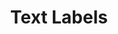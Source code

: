 ---
layout: default
title: Text Labels

slides:

  - content: |

      # Text Labels
      _Displaying text in your app_

    notes: |

      To create a GUI or Graphical User Interface, we can use a set of ready-made widgets which come with Python.

      These widgets can be combined in any layout to create a basic app.




  - content: |

      ## Create a new app called `label-demo.py`

      ```python
      import tkinter
      window = tkinter.Tk()

      window.title("Label Demo")
      window.geometry("300x300")

      window.mainloop()
      ```

      You should have an empty app called "Label Demo".
      {:.checkpoint}
    



  - content: |
      ## Creating a Label

      Create a label and add it to your window:

      ```python
      window.title("Label Demo")
      window.geometry("300x300")

      label = tkinter.Label(window)
      label.config(text="Hello")
      label.grid()

      window.mainloop()
      ```
      {: data-line="1-2, 8" }

      Your window should now contain a label "Hello"
      {:.checkpoint}

    notes: |

      Let's explore some widgets available to us, starting with a simple label.    


  
  - content: |

      ## Setting the Font

      ```python
      label = tkinter.Label(window)
      label.config(text="Hello")
      label.config(font=("ComicSans"))
      label.grid()
      ```
      {: data-line="1-2, 4" }

      Your text should now be in Comic Sans.
      {:.checkpoint}

  - content: |

      ## Setting the Font and Size

      ```python
      label = tkinter.Label(window)
      label.config(text="Hello")
      label.config(font=("ComicSans", 22))
      label.grid()
      ```
      {: data-line="1-2, 4" }

      Your text should now be in Comic Sans and size 22.
      {:.checkpoint}
  

  - content: |

      ## Setting Bold and Italics

      ```python
      label = tkinter.Label(window)
      label.config(text="Hello")
      label.config(font=("ComicSans", 22, "bold", "italic"))
      label.grid()
      ```
      {: data-line="1-2, 4" }

      Your text should now be bold and italic.
      {:.checkpoint}


  - content: |

      ## Changing the Text Colour
      

      ```python
      label = tkinter.Label(window)
      label.config(text="Hello")
      label.config(font=("ComicSans", 22, "bold", "italic"))
      label.config(foreground="red")
      label.grid()
      ```
      {: data-line="1-3, 5" }

      To change the text colour, use the `foreground` property.
      You can use colour names or hex codes to set the colour.

      Your label text should now be red.
      {:.checkpoint}

  - content: |

      ## Displaying Multi-Line Text

      Create a new label component called `multiline_label`:

      ```python
      ...
      label.config(foreground="red")
      label.grid()

      long_label = tkinter.Label(window)
      long_label.config(text="Really long text that goes over more than one line to demonstrate how we do multi-line text in a label.")
      long_label.config(wraplength=200)
      long_label.grid()

      window.mainloop()
      ```
      {: data-line="1-3, 10" }

      Use the `wraplength` property to set the text width in pixels.

      Your text should wrap at 200px wide.
      {:.checkpoint}



  - content: |

      ## Aligning Label Text

      ```python
      long_label = tkinter.Label(window)
      long_label.config(text="Really long text that goes over more than one line to demonstrate how we do multi-line text in a label.")
      long_label.config(wraplength=200)
      long_label.config(justify="left")
      long_label.grid()
      ```
      {: data-line="1-3, 5-6"}

      Alignment options are `left`, `right`, and `center`.

      Your multi-line text should now be left-aligned.
      {:.checkpoint}


  - content: |

      ## Padding Labels

      Padding can be added either horizontally (`padx`) or vertically (`pady`):

      ```python
      long_label = tkinter.Label(window)
      long_label.config(text="Really long text that goes over more than one line to demonstrate how we do multi-line text in a label.")
      long_label.config(wraplength=200)
      long_label.config(justify="left")
      long_label.config(padx=20, pady=10)
      long_label.grid()
      ```
      {: data-line="1-4, 6"}

      Your text should now have extra spacing on all sides.
      {:.checkpoint}



  - content: |

      ![Thumbs Up!]([[BASE_URL]]/theme/assets/images/thumbs-up.svg){: height="200"}

      ## Text Labels: Complete!

      Great, now let's make some buttons...

      [Take me to the next chapter!](button.html)

    notes: |

      Great! That's the basics out of the way, now let's move on to layouts.

    




---